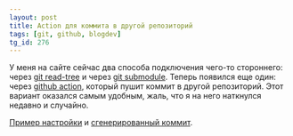 ```yaml
---
layout: post
title: Action для коммита в другой репозиторий
tags: [git, github, blogdev]
tg_id: 276
---
```

У меня на сайте сейчас два способа подключения чего-то стороннего: через [git read-tree](/2021/11/04/git-read-tree.html) и через [git submodule](https://git-scm.com/docs/git-submodule). Теперь появился еще один: через [github action](https://github.com/cpina/github-action-push-to-another-repository), который пушит коммит в другой репозиторий. Этот вариант оказался самым удобным, жаль, что я на него наткнулся недавно и случайно.

[Пример настройки](https://github.com/ov7a/profunctor-rating/blob/main/.github/workflows/deploy.yml) и [сгенерированный коммит](https://github.com/ov7a/ov7a.github.io/commit/f32801cd28ad8772db6c6e724a8c043d89442204).
